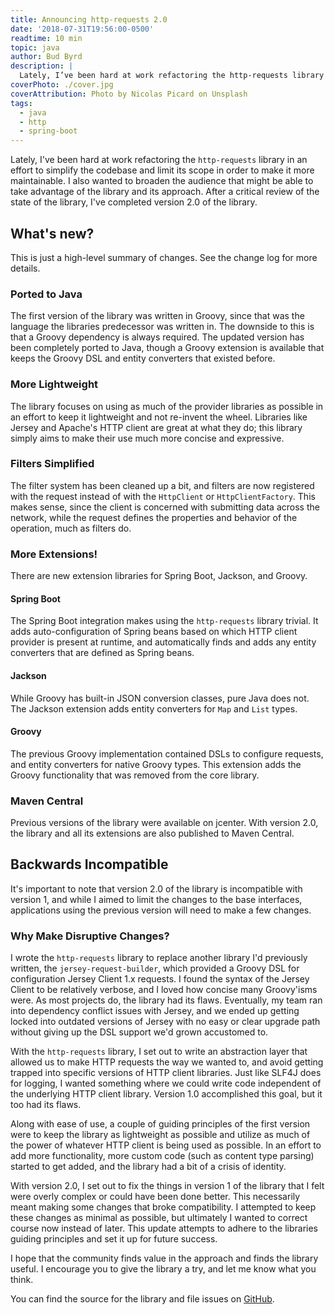 ```yaml
---
title: Announcing http-requests 2.0
date: '2018-07-31T19:56:00-0500'
readtime: 10 min
topic: java
author: Bud Byrd
description: |
  Lately, I’ve been hard at work refactoring the http-requests library in an effort to simplify the codebase and limit its scope in order to make it more maintainable. I also wanted to broaden the audience that might be able to take advantage of the library and its approach. After a critical review of the state of the library, I’ve completed version 2.0 of the library.
coverPhoto: ./cover.jpg
coverAttribution: Photo by Nicolas Picard on Unsplash
tags:
  - java
  - http
  - spring-boot
---
```


Lately, I've been hard at work refactoring the `http-requests` library in an effort to simplify the codebase and limit its scope in order to make it more maintainable. I also wanted to broaden the audience that might be able to take advantage of the library and its approach. After a critical review of the state of the library, I've completed version 2.0 of the library.

## What's new?

This is just a high-level summary of changes. See the change log for more details.

### Ported to Java

The first version of the library was written in Groovy, since that was the language the libraries predecessor was written in. The downside to this is that a Groovy dependency is always required. The updated version has been completely ported to Java, though a Groovy extension is available that keeps the Groovy DSL and entity converters that existed before.

### More Lightweight

The library focuses on using as much of the provider libraries as possible in an effort to keep it lightweight and not re-invent the wheel. Libraries like Jersey and Apache's HTTP client are great at what they do; this library simply aims to make their use much more concise and expressive.

### Filters Simplified

The filter system has been cleaned up a bit, and filters are now registered with the request instead of with the `HttpClient` or `HttpClientFactory`. This makes sense, since the client is concerned with submitting data across the network, while the request defines the properties and behavior of the operation, much as filters do.

### More Extensions!

There are new extension libraries for Spring Boot, Jackson, and Groovy.

#### Spring Boot

The Spring Boot integration makes using the `http-requests` library trivial. It adds auto-configuration of Spring beans based on which HTTP client provider is present at runtime, and automatically finds and adds any entity converters that are defined as Spring beans.

#### Jackson

While Groovy has built-in JSON conversion classes, pure Java does not. The Jackson extension adds entity converters for `Map` and `List` types.

#### Groovy

The previous Groovy implementation contained DSLs to configure requests, and entity converters for native Groovy types. This extension adds the Groovy functionality that was removed from the core library.

### Maven Central

Previous versions of the library were available on jcenter. With version 2.0, the library and all its extensions are also published to Maven Central.

## Backwards Incompatible

It's important to note that version 2.0 of the library is incompatible with version 1, and while I aimed to limit the changes to the base interfaces, applications using the previous version will need to make a few changes.

### Why Make Disruptive Changes?

I wrote the `http-requests` library to replace another library I'd previously written, the `jersey-request-builder`, which provided a Groovy DSL for configuration Jersey Client 1.x requests. I found the syntax of the Jersey Client to be relatively verbose, and I loved how concise many Groovy'isms were. As most projects do, the library had its flaws. Eventually, my team ran into dependency conflict issues with Jersey, and we ended up getting locked into outdated versions of Jersey with no easy or clear upgrade path without giving up the DSL support we'd grown accustomed to.

With the `http-requests` library, I set out to write an abstraction layer that allowed us to make HTTP requests the way we wanted to, and avoid getting trapped into specific versions of HTTP client libraries. Just like SLF4J does for logging, I wanted something where we could write code independent of the underlying HTTP client library. Version 1.0 accomplished this goal, but it too had its flaws.

Along with ease of use, a couple of guiding principles of the first version were to keep the library as lightweight as possible and utilize as much of the power of whatever HTTP client is being used as possible. In an effort to add more functionality, more custom code (such as content type parsing) started to get added, and the library had a bit of a crisis of identity.

With version 2.0, I set out to fix the things in version 1 of the library that I felt were overly complex or could have been done better. This necessarily meant making some changes that broke compatibility. I attempted to keep these changes as minimal as possible, but ultimately I wanted to correct course now instead of later. This update attempts to adhere to the libraries guiding principles and set it up for future success.

I hope that the community finds value in the approach and finds the library useful. I encourage you to give the library a try, and let me know what you think.

You can find the source for the library and file issues on [GitHub](https://github.com/budjb/http-requests).
